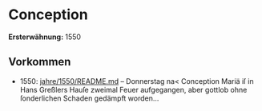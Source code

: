 # Conception

**Ersterwähnung:** 1550

## Vorkommen
- 1550: [jahre/1550/README.md](../jahre/1550/README.md) – Donnerstag na< Conception Mariä iſ in Hans
Greßlers Hauſe zweimal Feuer aufgegangen, aber gottlob
ohne ſonderlichen Schaden gedämpft worden...
